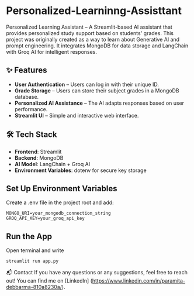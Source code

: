 # Personalized-Learninng-Assisttant
Personalized Learning Assistant – A Streamlit-based AI assistant that provides personalized study support based on students' grades. This project was originally created as a way to learn about Generative AI and prompt engineering. It integrates MongoDB for data storage and LangChain with Groq AI for intelligent responses.

## ✨ Features
- **User Authentication** – Users can log in with their unique ID.
- **Grade Storage** – Users can store their subject grades in a MongoDB database.
- **Personalized AI Assistance** – The AI adapts responses based on user performance.
- **Streamlit UI** – Simple and interactive web interface.

## 🛠️ Tech Stack
- **Frontend**: Streamlit
- **Backend**: MongoDB
- **AI Model**: LangChain + Groq AI
- **Environment Variables**: dotenv for secure key storage

## Set Up Environment Variables
Create a .env file in the project root and add:
```
MONGO_URI=your_mongodb_connection_string
GROQ_API_KEY=your_groq_api_key
```

## Run the App
Open terminal and write
```
streamlit run app.py
```

📬 Contact
If you have any questions or any suggestions, feel free to reach out! You can find me on [LinkedIn] (https://www.linkedin.com/in/paramita-debbarma-810a8230a/).
